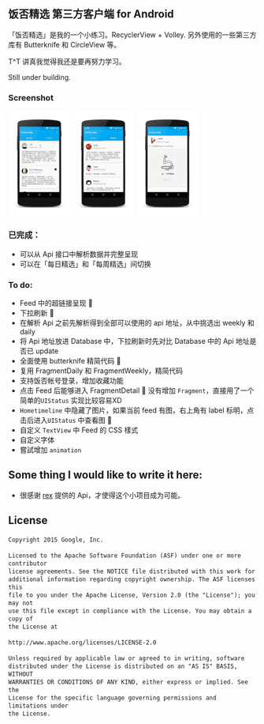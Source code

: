 ## 饭否精选 第三方客户端 for Android

「饭否精选」是我的一个小练习。RecyclerView + Volley. 另外使用的一些第三方库有 Butterknife 和 CircleView 等。

T^T 讲真我觉得我还是要再努力学习。


Still under building.

### Screenshot

<img src="screenshots/IMG_2015-11-02-shot-1.jpg" width="25%" />
<img src="screenshots/IMG_2015-11-02-shot-2.jpg" width="25%" />
<img src="screenshots/IMG_2015-11-02-shot-3.jpg" width="25%" />


### 已完成：
- 可以从 Api 接口中解析数据并完整呈现
- 可以在「每日精选」和「每周精选」间切换




### To do:
- Feed 中的超链接呈现 :beers:
- 下拉刷新 :beers:
- 在解析 Api 之前先解析得到全部可以使用的 api 地址，从中挑选出 weekly 和 daily
- 将 Api 地址放进 Database 中，下拉刷新时先对比 Database 中的 Api 地址是否已 update
- 全面使用 butterknife 精简代码 :beers:
- 复用 FragmentDaily 和 FragmentWeekly，精简代码
- 支持饭否帐号登录，增加收藏功能
- 点击 Feed 后能够进入 FragmentDetail :beers: 没有增加 `Fragment`，直接用了一个简单的`UIStatus` 实现比较容易XD
- `Hometimeline` 中隐藏了图片，如果当前 feed 有图，右上角有 label 标明，点击后进入`UIStatus` 中查看图 :beers:
- 自定义 `TextView` 中 Feed 的 CSS 樣式 
- 自定义字体
- 嘗試增加 `animation`


## Some thing I would like to write it here:
- 很感谢 [rex](https://github.com/zhasm) 提供的 Api，才使得这个小项目成为可能。


## License

```
Copyright 2015 Google, Inc.

Licensed to the Apache Software Foundation (ASF) under one or more contributor
license agreements. See the NOTICE file distributed with this work for
additional information regarding copyright ownership. The ASF licenses this
file to you under the Apache License, Version 2.0 (the "License"); you may not
use this file except in compliance with the License. You may obtain a copy of
the License at

http://www.apache.org/licenses/LICENSE-2.0

Unless required by applicable law or agreed to in writing, software
distributed under the License is distributed on an "AS IS" BASIS, WITHOUT
WARRANTIES OR CONDITIONS OF ANY KIND, either express or implied. See the
License for the specific language governing permissions and limitations under
the License.
```

